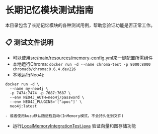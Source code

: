 # 长期记忆模块测试指南

本目录包含了长期记忆模块的各种测试用例，帮助您验证功能是否正常工作。

## 📋 测试文件说明

- 可以使用[src/main/resources/memory-config.yml](../../../main/resources/memory-config.yml)来一键配置所需组件
- 本地运行Chroma: `docker run -d --name chroma-test -p 8000:8000 chromadb/chroma:0.6.4.dev226`
- 本地运行Neo4j:
```shell
docker run -d \           
  --name my-neo4j \
  -p 7474:7474 -p 7687:7687 \
  --env NEO4J_AUTH=neo4j/password \
  --env NEO4J_PLUGINS='["apoc"]' \
  neo4j:latest
```
    - 或者使用kuzu默认随进程启动(InMemory模式，不会持久化到文件)
- 运行[LocalMemoryIntegrationTest.java](LocalMemoryIntegrationTest.java) 验证向量和图存储功能